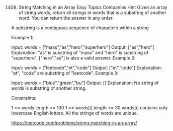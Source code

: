 1408. String Matching in an Array
Easy
Topics
Companies
Hint
Given an array of string words, return all strings in words that is a substring of another word. You can return the answer in any order.

A substring is a contiguous sequence of characters within a string

 

Example 1:

Input: words = ["mass","as","hero","superhero"]
Output: ["as","hero"]
Explanation: "as" is substring of "mass" and "hero" is substring of "superhero".
["hero","as"] is also a valid answer.
Example 2:

Input: words = ["leetcode","et","code"]
Output: ["et","code"]
Explanation: "et", "code" are substring of "leetcode".
Example 3:

Input: words = ["blue","green","bu"]
Output: []
Explanation: No string of words is substring of another string.
 

Constraints:

1 <= words.length <= 100
1 <= words[i].length <= 30
words[i] contains only lowercase English letters.
All the strings of words are unique.

https://leetcode.com/problems/string-matching-in-an-array/